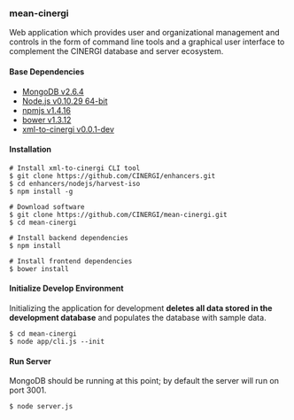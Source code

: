 ### mean-cinergi

Web application which provides user and organizational management and controls
in the form of command line tools and a graphical user interface to complement 
the CINERGI database and server ecosystem.

#### Base Dependencies
* [MongoDB v2.6.4](http://www.mongodb.org/)
* [Node.js v0.10.29 64-bit](http://nodejs.org/)
* [npmjs v1.4.16](https://www.npmjs.org/)
* [bower v1.3.12](http://bower.io/)
* [xml-to-cinergi v0.0.1-dev](https://github.com/CINERGI/enhancers)

#### Installation
```
# Install xml-to-cinergi CLI tool
$ git clone https://github.com/CINERGI/enhancers.git
$ cd enhancers/nodejs/harvest-iso
$ npm install -g

# Download software
$ git clone https://github.com/CINERGI/mean-cinergi.git
$ cd mean-cinergi

# Install backend dependencies
$ npm install

# Install frontend dependencies
$ bower install
```

#### Initialize Develop Environment
Initializing the application for development **deletes all data stored in the
development database** and populates the database with sample data.
```
$ cd mean-cinergi
$ node app/cli.js --init
```

#### Run Server
MongoDB should be running at this point; by default the server will run on port
3001.
```
$ node server.js
```